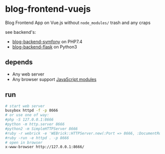 # blog-frontend-vuejs

Blog Frontend App on Vue.js without `node_modules/` trash and any craps

see backend's:

 * [blog-backend-symfony](https://github.com/qbbr/blog-backend-symfony) on PHP7.4
 * [blog-backend-flask](https://github.com/qbbr/blog-backend-flask) on Python3

## depends

 * Any web server
 * Any browser support [JavaScript modules](https://developer.mozilla.org/en-US/docs/Web/JavaScript/Guide/Modules)

## run

```bash
# start web server
busybox httpd -f -p 8666
# or use one of way:
#php -S 127.0.0.1:8666
#python -m http.server 8666
#python2 -m SimpleHTTPServer 8666
#ruby -r webrick -e 'WEBrick::HTTPServer.new(:Port => 8666, :DocumentRoot => Dir.pwd).start'
#ruby -run -e httpd . -p 8666
# open in browser
x-www-browser http://127.0.0.1:8666/
```
